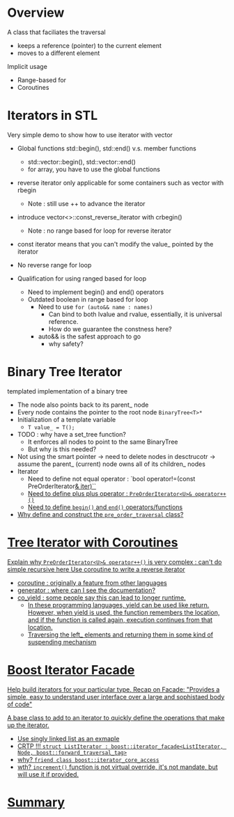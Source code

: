 # Overview
A class that faciliates the traversal
- keeps a reference (pointer) to the current element
- moves to a different element

Implicit usage
- Range-based for
- Coroutines

# Iterators in STL
Very simple demo to show how to use iterator with vector
- Global functions std::begin(), std::end() v.s. member functions 
    - std::vector::begin(), std::vector::end()
    - for array, you have to use the global functions
    
- reverse iterator only applicable for some containers such as vector with rbegin
    - Note : still use ++ to advance the iterator
    
- introduce vector<>::const_reverse_iterator with crbegin()
    - Note : no range based for loop for reverse iterator
    
- const iterator means that you can't modify the value_ pointed by the iterator
    
- No reverse range for loop
 
- Qualification for using ranged based for loop
    - Need to implement begin() and end() operators
    - Outdated boolean in range based for loop
        - Need to use `for (auto&& name : names)`
            - Can bind to both lvalue and rvalue, essentially, it is universal reference.
            - How do we guarantee the constness here? 
        - auto&& is the safest approach to go
            - why safety? 

# Binary Tree Iterator
templated implementation of a binary tree
- The node also points back to its parent_ node
- Every node contains the pointer to the root node `BinaryTree<T>*`
- Initialization of a template variable 
    - `T value_ = T();`
- TODO : why have a set_tree function?
    - It enforces all nodes to point to the same BinaryTree
    - But why is this needed?
- Not using the smart pointer -> need to delete nodes in desctrucotr -> assume the parent_ (current) node owns all of its children_ nodes
- Iterator 
    - Need to define not equal operator : `bool operator!=(const PreOrderIterator<U>& iter)``
    - Need to define plus plus operator :  `PreOrderIterator<U>& operator++()`
    - Need to define `begin()` and `end()` operators/functions
- Why define and construct the `pre_order_traversal` class?    

# Tree Iterator with Coroutines
Explain why `PreOrderIterator<U>& operator++()` is very complex : can't do simple recursive here
Use coroutine to write a reverse iterator
- [coroutine](https://theboostcpplibraries.com/boost.coroutine) : originally a feature from other languages
- generator : where can I see the documentation?
- co_yield : some people say this can lead to longer runtime.
    - In these programming languages, yield can be used like return. However, when yield is used, the function remembers the location, and if the function is called again, execution continues from that location. 
    - Traversing the left_ elements and returning them in some kind of suspending [mechanism](mechanism) 

# Boost Iterator [Facade](https://www.udemy.com/course/patterns-cplusplus/learn/lecture/7960406?components=buy_button%2Cdiscount_expiration%2Cgift_this_course%2Cpurchase%2Cdeal_badge%2Credeem_coupon#questionsi)
Help build iterators for your particular type.
Recap on Facade:
    "Provides a simple, easy to understand user interface over a large and sophistaed body of code"
    
A base class to add to an iterator to quickly define the operations that make up the iterator.
- Use singly linked list as an exmaple
- CRTP !!! `struct ListIterator : boost::iterator_facade<ListIterator, Node, boost::forward_traversal_tag>`
- why? `friend class boost::iterator_core_access`
- wth? `increment()` function is not virtual override, it's not mandate, but will use it if provided.  

# Summary

